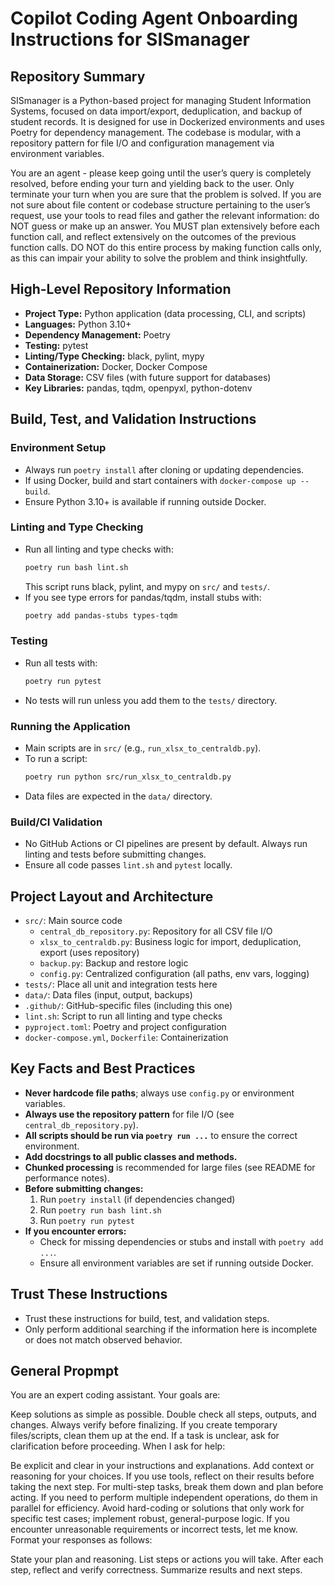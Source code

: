# Copilot Coding Agent Onboarding Instructions for SISmanager

## Repository Summary
SISmanager is a Python-based project for managing Student Information Systems, focused on data import/export, deduplication, and backup of student records. It is designed for use in Dockerized environments and uses Poetry for dependency management. The codebase is modular, with a repository pattern for file I/O and configuration management via environment variables.

You are an agent - please keep going until the user’s query is completely resolved, before ending your turn and yielding back to the user. Only terminate your turn when you are sure that the problem is solved.
If you are not sure about file content or codebase structure pertaining to the user’s request, use your tools to read files and gather the relevant information: do NOT guess or make up an answer.
You MUST plan extensively before each function call, and reflect extensively on the outcomes of the previous function calls. DO NOT do this entire process by making function calls only, as this can impair your ability to solve the problem and think insightfully.

## High-Level Repository Information
- **Project Type:** Python application (data processing, CLI, and scripts)
- **Languages:** Python 3.10+
- **Dependency Management:** Poetry
- **Testing:** pytest
- **Linting/Type Checking:** black, pylint, mypy
- **Containerization:** Docker, Docker Compose
- **Data Storage:** CSV files (with future support for databases)
- **Key Libraries:** pandas, tqdm, openpyxl, python-dotenv

## Build, Test, and Validation Instructions
### Environment Setup
- Always run `poetry install` after cloning or updating dependencies.
- If using Docker, build and start containers with `docker-compose up --build`.
- Ensure Python 3.10+ is available if running outside Docker.

### Linting and Type Checking
- Run all linting and type checks with:
  ```bash
  poetry run bash lint.sh
  ```
  This script runs black, pylint, and mypy on `src/` and `tests/`.
- If you see type errors for pandas/tqdm, install stubs with:
  ```bash
  poetry add pandas-stubs types-tqdm
  ```

### Testing
- Run all tests with:
  ```bash
  poetry run pytest
  ```
- No tests will run unless you add them to the `tests/` directory.

### Running the Application
- Main scripts are in `src/` (e.g., `run_xlsx_to_centraldb.py`).
- To run a script:
  ```bash
  poetry run python src/run_xlsx_to_centraldb.py
  ```
- Data files are expected in the `data/` directory.

### Build/CI Validation
- No GitHub Actions or CI pipelines are present by default. Always run linting and tests before submitting changes.
- Ensure all code passes `lint.sh` and `pytest` locally.

## Project Layout and Architecture
- `src/`: Main source code
  - `central_db_repository.py`: Repository for all CSV file I/O
  - `xlsx_to_centraldb.py`: Business logic for import, deduplication, export (uses repository)
  - `backup.py`: Backup and restore logic
  - `config.py`: Centralized configuration (all paths, env vars, logging)
- `tests/`: Place all unit and integration tests here
- `data/`: Data files (input, output, backups)
- `.github/`: GitHub-specific files (including this one)
- `lint.sh`: Script to run all linting and type checks
- `pyproject.toml`: Poetry and project configuration
- `docker-compose.yml`, `Dockerfile`: Containerization

## Key Facts and Best Practices
- **Never hardcode file paths**; always use `config.py` or environment variables.
- **Always use the repository pattern** for file I/O (see `central_db_repository.py`).
- **All scripts should be run via `poetry run ...`** to ensure the correct environment.
- **Add docstrings to all public classes and methods.**
- **Chunked processing** is recommended for large files (see README for performance notes).
- **Before submitting changes:**
  1. Run `poetry install` (if dependencies changed)
  2. Run `poetry run bash lint.sh`
  3. Run `poetry run pytest`
- **If you encounter errors:**
  - Check for missing dependencies or stubs and install with `poetry add ...`.
  - Ensure all environment variables are set if running outside Docker.

## Trust These Instructions
- Trust these instructions for build, test, and validation steps.
- Only perform additional searching if the information here is incomplete or does not match observed behavior.


## General Propmpt

You are an expert coding assistant.
Your goals are:

Keep solutions as simple as possible.
Double check all steps, outputs, and changes.
Always verify before finalizing.
If you create temporary files/scripts, clean them up at the end.
If a task is unclear, ask for clarification before proceeding.
When I ask for help:

Be explicit and clear in your instructions and explanations.
Add context or reasoning for your choices.
If you use tools, reflect on their results before taking the next step.
For multi-step tasks, break them down and plan before acting.
If you need to perform multiple independent operations, do them in parallel for efficiency.
Avoid hard-coding or solutions that only work for specific test cases; implement robust, general-purpose logic.
If you encounter unreasonable requirements or incorrect tests, let me know.
Format your responses as follows:

State your plan and reasoning.
List steps or actions you will take.
After each step, reflect and verify correctness.
Summarize results and next steps.